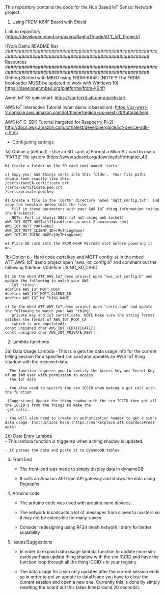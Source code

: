 This repository contains the code for the Hub Based IoT Sensor Network project.

1. Using FRDM K64F Board with Shield

Link to repository (https://developer.mbed.org/users/RaghuT/code/ATT_IoT_Project/)

(From Demo README file)
#############################################################################################################
Resources
#############################################################################################################
Getting Started with MBED using FRDM-K64F: (NOTE!!! The FRDM bootloader MUST be updated to work with Windows 10)
https://developer.mbed.org/platforms/frdm-k64f/

Avnet IoT Kit quickstart:
https://starterkit.att.com/quickstart

AWS IoT Interactive Tutorial (what demo is based on):
https://us-west-2.console.aws.amazon.com/iot/home?region=us-west-2#/tutorial/help

AWS IoT C-SDK Tutorial (targeted for Raspberry Pi-2):
http://docs.aws.amazon.com/iot/latest/developerguide/iot-device-sdk-c.html

- Configuring settings 

1a) Option a (default) - Use an SD card:
    a) Format a MicroSD card to use a "FAT32" file system (https://www.sdcard.org/downloads/formatter_4/)

    b) Create a folder on the SD card root named 'certs'

    c) Copy your AWS things certs into this folder.  Your file paths should look exactly like this:
    /certs/rootCA-certificate.crt
    /certs/certificate.pem.crt
    /certs/private.pem.key

    d) Create a file in the 'certs' directory named 'mqtt_config.txt', and copy the template below into the file
       fill in these parameters with your AWS IoT thing information (minus the brackets):
       NOTE: Port is always 8883 (if not using web socket)
	AWS_IOT_MQTT_HOST=[1234asdf.iot.us-west-2.amazonaws.com]
	AWS_IOT_MQTT_PORT=8883
	AWS_IOT_MQTT_CLIENT_ID=[MyThingName]
	AWS_IOT_MY_THING_NAME=[MyThingName]

    e) Place SD card into the FRDM-K64F MicroSD slot before powering it on.


1b) Option b - Hard code certs/key and MQTT config:
    a) In the mbed ATT_AWS_IoT_demo project open "aws_iot_config.h" and comment out the following #define:
    //#define USING_SD_CARD

    b) In the mbed ATT_AWS_IoT_demo project open "aws_iot_config.h" and update the following to match your AWS 
       IoT 'thing':
    #define AWS_IOT_MQTT_HOST
    #define AWS_IOT_MQTT_CLIENT_ID
    #define AWS_IOT_MY_THING_NAME

    c) In the mbed ATT_AWS_IoT_demo project open "certs.cpp" and update the following to match your AWS 'thing' 
       private key and IoT certificate. NOTE Make sure the string format matches the format of AWS_IOT_ROOT_CA 
       (which is pre-populated):
    const unsigned char AWS_IOT_CERTIFICATE[]
    const unsigned char AWS_IOT_PRIVATE_KEY[]

2. Lambda functions

2a) Data Usage Lambda
	- This rule gets the data usage info for the current billing session for a specified sim card and updates
	  an AWS IoT thing shadow with the recieved data.

	- The function requires you to specify the Access key and Secret Key of an IAM User with permission to access 
	  the IoT data

	- You also need to specify the sim ICCID when making a get call with the function

	-(Suggestion) Update the thing shadow with the sim ICCID then get all the ICCID's from the things to make the 
	 get calls.

	- You will also need to create an authorization header to get a sim's data usage. Instructions here (https://marketplace.att.com/docs#rest-apis)

2b) Data Entry Lambda  
	- This lambda function is triggered when a thing shadow is updated.

	- It parses the data and posts it to DynamoDB tables

3. Front End
	- The front-end was made to simply display data in dynamoDB.

	- It calls an Amazon API from API gateway and shows the data using Dygraphs

4. Arduino code
	- The arduino code was used with arduino nano devices.

	- The network broadcasts a lot of messages from slaves to masters so it may not be extensible for many slaves

	- Consider redesigning using RF24 mesh network library for better scalability

5. Issues/Suggestions
	- In order to expand data usage lambda function to update more sim cards perhaps update thing shadow with the sim ICCID and have the function loop through all the thing ICCID's in your registry

	- The data usage for a sim only updates after the current session ends so in order to get an update to dataUsage you have to close the current session and open a new one. Currently this is done by simply resetting the board but this takes time(around 20 seconds).
	
